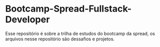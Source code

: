 # Bootcamp-Spread-Fullstack-Developer

Esse repositório é sobre a trilha de estudos do bootcamp da spread, os arquivos nesse repositório são dessafios e projetos.
